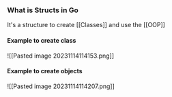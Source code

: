 
### What is Structs in Go

It's a structure to create [[Classes]] and use the [[OOP]]


#### Example to create class
![[Pasted image 20231114114153.png]]
#### Example to create objects
![[Pasted image 20231114114207.png]]
